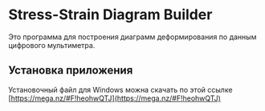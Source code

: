 # Stress-Strain Diagram Builder

Это программа для построения диаграмм деформирования по данным цифрового мультиметра.

## Установка приложения

Установочный файл для Windows можна скачать по этой ссылке [https://mega.nz/#F!heohwQTJ](https://mega.nz/#F!heohwQTJ)

